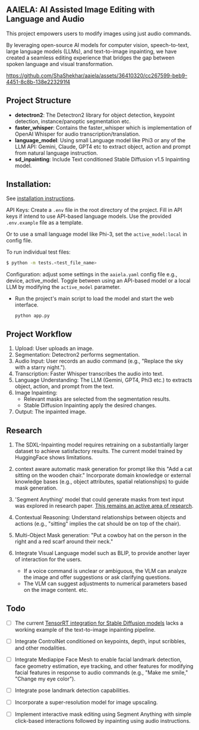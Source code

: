 ## AAIELA: AI Assisted Image Editing with Language and Audio

This project empowers users to modify images using just audio commands.

By leveraging open-source AI models for computer vision, speech-to-text, large language models (LLMs),
and text-to-image inpainting, we have created a seamless editing experience that bridges the gap between
spoken language and visual transformation.


https://github.com/ShaShekhar/aaiela/assets/36410320/cc267599-beb9-4451-8c8b-138e223291f4

## Project Structure

- **detectron2**: The Detectron2 library for object detection, keypoint detection, instance/panoptic segmentation etc.
- **faster_whisper**: Contains the faster_whisper which is implementation of OpenAI Whisper for audio transcription/translation.
- **language_model**: Using small Language model like Phi3 or any of the LLM API: Gemini, Claude, GPT4 etc to extract object, action and prompt from natural language instruction.
- **sd_inpainting**: Include Text conditioned Stable Diffusion v1.5 Inpainting model.

## Installation:

See [installation instructions](INSTALL.md).

API Keys: Create a `.env` file in the root directory of the project. Fill in API keys if intend to use API-based
language models. Use the provided `.env.example` file as a template.

Or to use a small language model like Phi-3, set the `active_model:local` in config file.

To run individual test files:

```bash
$ python -m tests.<test_file_name>
```

Configuration: adjust some settings in the `aaiela.yaml` config file e.g., device, active_model.
Toggle between using an API-based model or a local LLM by modifying the `active_model` parameter.

- Run the project's main script to load the model and start the web interface.

  `python app.py`

## Project Workflow

1. Upload: User uploads an image.
2. Segmentation: Detectron2 performs segmentation.
3. Audio Input: User records an audio command (e.g., "Replace the sky with a starry night.").
4. Transcription: Faster Whisper transcribes the audio into text.
5. Language Understanding: The LLM (Gemini, GPT4, Phi3 etc.) to extracts object, action, and prompt from the text.
6. Image Inpainting:
   - Relevant masks are selected from the segmentation results.
   - Stable Diffusion Inpainting apply the desired changes.
7. Output: The inpainted image.

## Research

1. The SDXL-Inpainting model requires retraining on a substantially larger dataset to achieve satisfactory results. The current model trained by HuggingFace shows limitations.

2. context aware automatic mask generation for prompt like this "Add a cat sitting on the wooden chair." Incorporate domain knowledge or external knowledge bases (e.g., object attributes, spatial relationships) to guide mask generation.

3. 'Segment Anything' model that could generate masks from text input was explored in research paper. [This remains an active area of research](https://github.com/IDEA-Research/Grounded-Segment-Anything).

4. Contextual Reasoning: Understand relationships between objects and actions (e.g., "sitting" implies the cat should be on top of the chair).

5. Multi-Object Mask generation: "Put a cowboy hat on the person in the right and a red scarf around their neck."

6. Integrate Visual Language model such as BLIP, to provide another layer of interaction for the users.
   - If a voice command is unclear or ambiguous, the VLM can analyze the image and offer
     suggestions or ask clarifying questions.
   - The VLM can suggest adjustments to numerical parameters based on the image content.
     etc.

## Todo

- [ ] The current [TensorRT integration for Stable Diffusion models](https://github.com/NVIDIA/TensorRT/tree/release/10.0/demo/Diffusion) lacks a working example of the text-to-image inpainting pipeline.

- [ ] Integrate ControlNet conditioned on keypoints, depth, input scribbles, and other modalities.

- [ ] Integrate Mediapipe Face Mesh to enable facial landmark detection, face geometry estimation,
      eye tracking, and other features for modifying facial features in response to audio commands (e.g., "Make me smile," "Change my eye color").

- [ ] Integrate pose landmark detection capabilities.
- [ ] Incorporate a super-resolution model for image upscaling.
- [ ] Implement interactive mask editing using Segment Anything with simple click-based interactions followed by inpainting using audio instructions.
